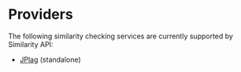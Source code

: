 # Providers

The following similarity checking services are currently supported by Similarity API:

* [JPlag](https://jplag.ipd.kit.edu/) (standalone)
